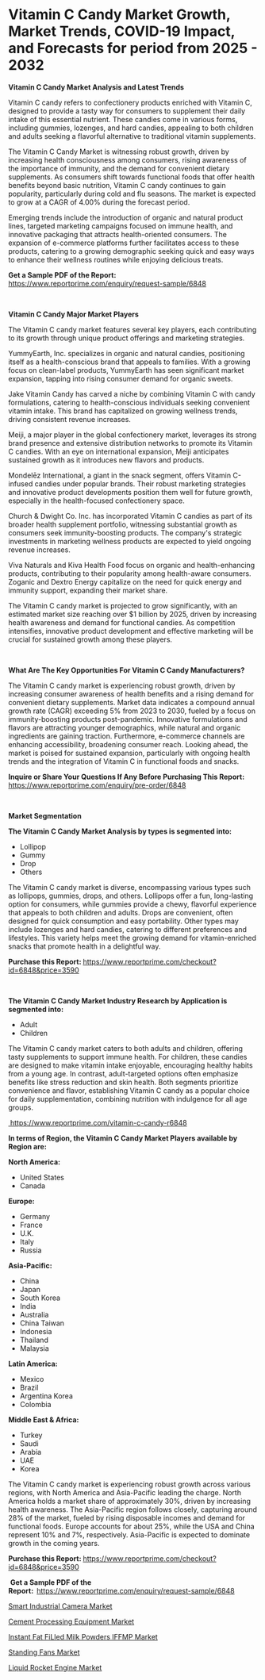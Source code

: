 <p><h1>Vitamin C Candy Market Growth, Market Trends, COVID-19 Impact, and Forecasts for period from 2025 - 2032</h1></p><p><strong>Vitamin C Candy Market Analysis and Latest Trends</strong></p>
<p><p>Vitamin C candy refers to confectionery products enriched with Vitamin C, designed to provide a tasty way for consumers to supplement their daily intake of this essential nutrient. These candies come in various forms, including gummies, lozenges, and hard candies, appealing to both children and adults seeking a flavorful alternative to traditional vitamin supplements.</p><p>The Vitamin C Candy Market is witnessing robust growth, driven by increasing health consciousness among consumers, rising awareness of the importance of immunity, and the demand for convenient dietary supplements. As consumers shift towards functional foods that offer health benefits beyond basic nutrition, Vitamin C candy continues to gain popularity, particularly during cold and flu seasons. The market is expected to grow at a CAGR of 4.00% during the forecast period. </p><p>Emerging trends include the introduction of organic and natural product lines, targeted marketing campaigns focused on immune health, and innovative packaging that attracts health-oriented consumers. The expansion of e-commerce platforms further facilitates access to these products, catering to a growing demographic seeking quick and easy ways to enhance their wellness routines while enjoying delicious treats.</p></p>
<p><strong>Get a Sample PDF of the Report:&nbsp;</strong> <a href="https://www.reportprime.com/enquiry/request-sample/6848?utm_campaign=3571&utm_medium=2&utm_source=Github&utm_content=ia&utm_term=19032025&utm_id=vitamin-c-candy">https://www.reportprime.com/enquiry/request-sample/6848</a></p>
<p>&nbsp;</p>
<p><strong>Vitamin C Candy Major Market Players</strong></p>
<p><p>The Vitamin C candy market features several key players, each contributing to its growth through unique product offerings and marketing strategies. </p><p>YummyEarth, Inc. specializes in organic and natural candies, positioning itself as a health-conscious brand that appeals to families. With a growing focus on clean-label products, YummyEarth has seen significant market expansion, tapping into rising consumer demand for organic sweets. </p><p>Jake Vitamin Candy has carved a niche by combining Vitamin C with candy formulations, catering to health-conscious individuals seeking convenient vitamin intake. This brand has capitalized on growing wellness trends, driving consistent revenue increases.</p><p>Meiji, a major player in the global confectionery market, leverages its strong brand presence and extensive distribution networks to promote its Vitamin C candies. With an eye on international expansion, Meiji anticipates sustained growth as it introduces new flavors and products.</p><p>Mondelēz International, a giant in the snack segment, offers Vitamin C-infused candies under popular brands. Their robust marketing strategies and innovative product developments position them well for future growth, especially in the health-focused confectionery space.</p><p>Church & Dwight Co. Inc. has incorporated Vitamin C candies as part of its broader health supplement portfolio, witnessing substantial growth as consumers seek immunity-boosting products. The company's strategic investments in marketing wellness products are expected to yield ongoing revenue increases.</p><p>Viva Naturals and Kiva Health Food focus on organic and health-enhancing products, contributing to their popularity among health-aware consumers. Zoganic and Dextro Energy capitalize on the need for quick energy and immunity support, expanding their market share.</p><p>The Vitamin C candy market is projected to grow significantly, with an estimated market size reaching over $1 billion by 2025, driven by increasing health awareness and demand for functional candies. As competition intensifies, innovative product development and effective marketing will be crucial for sustained growth among these players.</p></p>
<p>&nbsp;</p>
<p><strong>What Are The Key Opportunities For Vitamin C Candy Manufacturers?</strong></p>
<p><p>The Vitamin C candy market is experiencing robust growth, driven by increasing consumer awareness of health benefits and a rising demand for convenient dietary supplements. Market data indicates a compound annual growth rate (CAGR) exceeding 5% from 2023 to 2030, fueled by a focus on immunity-boosting products post-pandemic. Innovative formulations and flavors are attracting younger demographics, while natural and organic ingredients are gaining traction. Furthermore, e-commerce channels are enhancing accessibility, broadening consumer reach. Looking ahead, the market is poised for sustained expansion, particularly with ongoing health trends and the integration of Vitamin C in functional foods and snacks.</p></p>
<p><strong>Inquire or Share Your Questions If Any Before Purchasing This Report:</strong> <a href="https://www.reportprime.com/enquiry/pre-order/6848?utm_campaign=3571&utm_medium=2&utm_source=Github&utm_content=ia&utm_term=19032025&utm_id=vitamin-c-candy">https://www.reportprime.com/enquiry/pre-order/6848</a></p>
<p>&nbsp;</p>
<p><strong>Market Segmentation</strong></p>
<p><strong>The Vitamin C Candy Market Analysis by types is segmented into:</strong></p>
<p><ul><li>Lollipop</li><li>Gummy</li><li>Drop</li><li>Others</li></ul></p>
<p><p>The Vitamin C candy market is diverse, encompassing various types such as lollipops, gummies, drops, and others. Lollipops offer a fun, long-lasting option for consumers, while gummies provide a chewy, flavorful experience that appeals to both children and adults. Drops are convenient, often designed for quick consumption and easy portability. Other types may include lozenges and hard candies, catering to different preferences and lifestyles. This variety helps meet the growing demand for vitamin-enriched snacks that promote health in a delightful way.</p></p>
<p><strong>Purchase this Report:&nbsp;</strong><a href="https://www.reportprime.com/checkout?id=6848&price=3590&utm_campaign=3571&utm_medium=2&utm_source=Github&utm_content=ia&utm_term=19032025&utm_id=vitamin-c-candy">https://www.reportprime.com/checkout?id=6848&price=3590</a></p>
<p>&nbsp;</p>
<p><strong>The Vitamin C Candy Market Industry Research by Application is segmented into:</strong></p>
<p><ul><li>Adult</li><li>Children</li></ul></p>
<p><p>The Vitamin C candy market caters to both adults and children, offering tasty supplements to support immune health. For children, these candies are designed to make vitamin intake enjoyable, encouraging healthy habits from a young age. In contrast, adult-targeted options often emphasize benefits like stress reduction and skin health. Both segments prioritize convenience and flavor, establishing Vitamin C candy as a popular choice for daily supplementation, combining nutrition with indulgence for all age groups.</p></p>
<p><a href="https://www.reportprime.com/vitamin-c-candy-r6848?utm_campaign=3571&utm_medium=2&utm_source=Github&utm_content=ia&utm_term=19032025&utm_id=vitamin-c-candy">&nbsp;https://www.reportprime.com/vitamin-c-candy-r6848</a></p>
<p><strong>In terms of Region, the Vitamin C Candy Market Players available by Region are:</strong></p>
<p>
    <p> <strong> North America: </strong>
        <ul>
            <li>United States</li>
            <li>Canada</li>
        </ul>
        </p> 
    <p> <strong> Europe: </strong>
        <ul>
            <li>Germany</li>
            <li>France</li>
            <li>U.K.</li>
            <li>Italy</li>
            <li>Russia</li>
        </ul>
        </p> 
    <p> <strong> Asia-Pacific: </strong>
        <ul>
            <li>China</li>
            <li>Japan</li>
            <li>South Korea</li>
            <li>India</li>
            <li>Australia</li>
            <li>China Taiwan</li>
            <li>Indonesia</li>
            <li>Thailand</li>
            <li>Malaysia</li>
        </ul>
        </p> 
    <p> <strong> Latin America: </strong>
        <ul>
            <li>Mexico</li>
            <li>Brazil</li>
            <li>Argentina Korea</li>
            <li>Colombia</li>
        </ul>
        </p> 
    <p> <strong> Middle East & Africa: </strong>
        <ul>
            <li>Turkey</li>
            <li>Saudi</li>
            <li>Arabia</li>
            <li>UAE</li>
            <li>Korea</li>
        </ul>
    </p>
    </p>
<p><p>The Vitamin C candy market is experiencing robust growth across various regions, with North America and Asia-Pacific leading the charge. North America holds a market share of approximately 30%, driven by increasing health awareness. The Asia-Pacific region follows closely, capturing around 28% of the market, fueled by rising disposable incomes and demand for functional foods. Europe accounts for about 25%, while the USA and China represent 10% and 7%, respectively. Asia-Pacific is expected to dominate growth in the coming years.</p></p>
<p><strong>Purchase this Report: </strong><a href="https://www.reportprime.com/checkout?id=6848&price=3590&utm_campaign=3571&utm_medium=2&utm_source=Github&utm_content=ia&utm_term=19032025&utm_id=vitamin-c-candy">https://www.reportprime.com/checkout?id=6848&price=3590</a></p>
<p>&nbsp;<strong>Get a Sample PDF of the Report:&nbsp;&nbsp;</strong><a href="https://www.reportprime.com/enquiry/request-sample/6848?utm_campaign=3571&utm_medium=2&utm_source=Github&utm_content=ia&utm_term=19032025&utm_id=vitamin-c-candy">https://www.reportprime.com/enquiry/request-sample/6848</a></p>
<p><strong></strong></p>
<p><p><a href="https://www.linkedin.com/pulse/revenue-analysis-smart-industrial-camera-market-projected-89-5imve?utm_campaign=3571&utm_medium=2&utm_source=Github&utm_content=ia&utm_term=19032025&utm_id=vitamin-c-candy">Smart Industrial Camera Market</a></p><p><a href="https://www.linkedin.com/pulse/analyzing-cement-processing-equipment-market-worth-projected-8za1f?utm_campaign=3571&utm_medium=2&utm_source=Github&utm_content=ia&utm_term=19032025&utm_id=vitamin-c-candy">Cement Processing Equipment Market</a></p><p><a href="https://github.com/pupunhez/Market-Research-Report-List-1/blob/main/instant-fat-filled-milk-powders-iffmp-market.md?utm_campaign=3571&utm_medium=2&utm_source=Github&utm_content=ia&utm_term=19032025&utm_id=vitamin-c-candy">Instant Fat FiLled Milk Powders IFFMP Market</a></p><p><a href="https://www.linkedin.com/pulse/projected-56-cagr-standing-fans-market-2025-2032-trend-yov5f?utm_campaign=3571&utm_medium=2&utm_source=Github&utm_content=ia&utm_term=19032025&utm_id=vitamin-c-candy">Standing Fans Market</a></p><p><a href="https://www.linkedin.com/pulse/deep-dive-liquid-rocket-engine-market-itstrends-lcace?utm_campaign=3571&utm_medium=2&utm_source=Github&utm_content=ia&utm_term=19032025&utm_id=vitamin-c-candy">Liquid Rocket Engine Market</a></p></p>